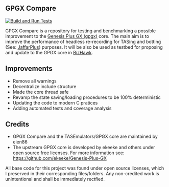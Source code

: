 GPGX Compare
--------------

[![Build and Run Tests](https://github.com/TASEmulators/Genesis-Plus-GX/actions/workflows/make.yml/badge.svg)](https://github.com/TASEmulators/Genesis-Plus-GX/actions/workflows/make.yml)


GPGX Compare is a repository for testing and benchmarking a possible improvement to the [Genesis Plus GX (gpgx)](https://github.com/ekeeke/Genesis-Plus-GX) core. The main aim is to improve the performance of headless re-recording for TASing and botting (See: [JaffarPlus](https://github.com/SergioMartin86/jaffarPlus)) purposes. It will be also be used as testbed for proposing and update to the GPGX core in [BizHawk](https://github.com/TASEmulators/BizHawk).

Improvements
-------------

- Remove all warnings
- Decentralize include structure
- Made the core thread safe
- Revamp the state saving/loading procedures to be 100% deterministic
- Updating the code to modern C pratices
- Adding automated tests and coverage analysis
  
Credits
---------

- GPGX Compare and the TASEmulators/GPGX core are maintained by eien86
- The upstream GPGX core is developed by ekeeke and others under open source free licenses. For more information see: https://github.com/ekeeke/Genesis-Plus-GX

All base code for this project was found under open source licenses, which I preserved in their corresponding files/folders. Any non-credited work is unintentional and shall be immediately rectfied.

